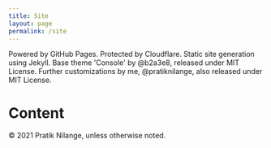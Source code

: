 ```yaml
---
title: Site
layout: page
permalink: /site
---
```


Powered by GitHub Pages. Protected by Cloudflare. Static site generation using Jekyll. Base theme 'Console' by @b2a3e8, released under MIT License. Further customizations by me, @pratiknilange, also released under MIT License.

# Content
© 2021 Pratik Nilange, unless otherwise noted.